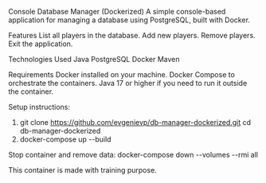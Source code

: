 Console Database Manager (Dockerized)
A simple console-based application for managing a database using PostgreSQL, built with Docker.

Features
List all players in the database.
Add new players.
Remove players.
Exit the application.

Technologies Used
Java 
PostgreSQL 
Docker 
Maven 

Requirements
Docker installed on your machine.
Docker Compose to orchestrate the containers.
Java 17 or higher if you need to run it outside the container.

Setup instructions:

1. git clone https://github.com/evgenievp/db-manager-dockerized.git
cd db-manager-dockerized
2. docker-compose up --build

Stop container and remove data:
docker-compose down --volumes --rmi all

This container is made with training purpose. 
